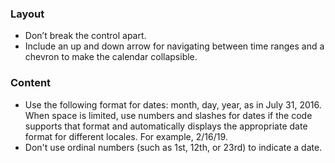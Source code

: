 ### Layout

- Don’t break the control apart.
- Include an up and down arrow for navigating between time ranges and a chevron to make the calendar collapsible.

### Content

- Use the following format for dates: month, day, year, as in July 31, 2016. When space is limited, use numbers and slashes for dates if the code supports that format and automatically displays the appropriate date format for different locales. For example, 2/16/19.  
- Don't use ordinal numbers (such as 1st, 12th, or 23rd) to indicate a date. 
